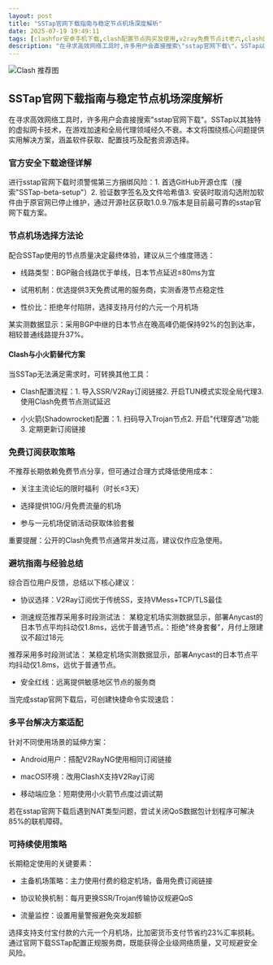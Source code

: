 ```yaml
---
layout: post
title: "SSTap官网下载指南与稳定节点机场深度解析"
date: 2025-07-19 19:49:11
tags: [clashfor安卓手机下载,clash配置节点购买及使用,v2ray免费节点it老六,clash网页入口,订阅节点购买网址]
description: "在寻求高效网络工具时,许多用户会直接搜索\"sstap官网下载\"。SSTap以其独特的虚拟网卡技术,在游戏加速和全局代理领域经久不衰。本文将围绕核心问题提供实用解决方案,涵盖软件获取、配置技巧及配套资源选择。"
---
```


![Clash 推荐图](https://clashjd.github.io/assets/img/tiktok机场推荐.png)

## SSTap官网下载指南与稳定节点机场深度解析

在寻求高效网络工具时，许多用户会直接搜索"sstap官网下载"。SSTap以其独特的虚拟网卡技术，在游戏加速和全局代理领域经久不衰。本文将围绕核心问题提供实用解决方案，涵盖软件获取、配置技巧及配套资源选择。

### 官方安全下载途径详解

进行sstap官网下载时须警惕第三方捆绑风险：1. 首选GitHub开源仓库（搜索"SSTap-beta-setup"）2. 验证数字签名及文件哈希值3. 安装时取消勾选附加软件由于原官网已停止维护，通过开源社区获取1.0.9.7版本是目前最可靠的sstap官网下载方案。

### 节点机场选择方法论

配合SSTap使用的节点质量决定最终体验，建议从三个维度筛选：

- 线路类型：BGP融合线路优于单线，日本节点延迟≤80ms为宜

- 试用机制：优选提供3天免费试用的服务商，实测香港节点稳定性

- 性价比：拒绝年付陷阱，选择支持月付的六元一个月机场

某实测数据显示：采用BGP中继的日本节点在晚高峰仍能保持92%的包到达率，相较普通线路提升37%。

#### Clash与小火箭替代方案

当SSTap无法满足需求时，可转换其他工具：

- Clash配置流程：1. 导入SSR/V2Ray订阅链接2. 开启TUN模式实现全局代理3. 使用Clash免费节点测试延迟

- 小火箭(Shadowrocket)配置：1. 扫码导入Trojan节点2. 开启"代理穿透"功能3. 定期更新订阅链接

### 免费订阅获取策略

不推荐长期依赖免费节点分享，但可通过合理方式降低使用成本：

- 关注主流论坛的限时福利（时长≤3天）

- 选择提供10G/月免费流量的机场

- 参与一元机场促销活动获取体验套餐

重要提醒：公开的Clash免费节点通常并发过高，建议仅作应急使用。

### 避坑指南与经验总结

综合百位用户反馈，总结以下核心建议：

- 协议选择：V2Ray订阅优于传统SS，支持VMess+TCP/TLS最佳

- 测速规范推荐采用多时段测试法：
某稳定机场实测数据显示，部署Anycast的日本节点平均抖动仅1.8ms，远优于普通节点。：拒绝"终身套餐"，月付上限建议不超过18元

推荐采用多时段测试法：
某稳定机场实测数据显示，部署Anycast的日本节点平均抖动仅1.8ms，远优于普通节点。

- 安全红线：远离提供敏感地区节点的服务商

当完成sstap官网下载后，可创建快捷命令实现速启：

### 多平台解决方案适配

针对不同使用场景的延伸方案：

- Android用户：搭配V2RayNG使用相同订阅链接

- macOS环境：改用ClashX支持V2Ray订阅

- 移动端应急：短期使用小火箭节点度过调试期

若在sstap官网下载后遇到NAT类型问题，尝试关闭QoS数据包计划程序可解决85%的联机障碍。

### 可持续使用策略

长期稳定使用的关键要素：

- 主备机场策略：主力使用付费的稳定机场，备用免费订阅链接

- 协议轮换机制：每月更换SSR/Trojan传输协议规避QoS

- 流量监控：设置用量警报避免突发超额

选择支持支付宝付款的六元一个月机场，比加密货币支付节省约23%汇率损耗。通过官网下载SSTap配置正规服务商，既能获得企业级网络质量，又可规避安全风险。